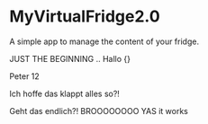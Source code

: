 # MyVirtualFridge2.0
A simple app to manage the content of your fridge.

JUST THE BEGINNING ..
Hallo {}

Peter 12



Ich hoffe das klappt alles so?!


Geht das endlich?! BROOOOOOOO
YAS it works

